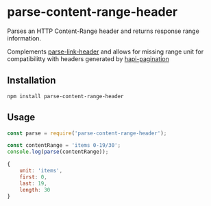 # parse-content-range-header

Parses an HTTP Content-Range header and returns response range information.

Complements [parse-link-header](https://github.com/thlorenz/parse-link-header) and allows for missing range unit for compatibilitty with headers generated by [hapi-pagination](https://github.com/fknop/hapi-pagination)

## Installation

    npm install parse-content-range-header

## Usage

```js
const parse = require('parse-content-range-header');

const contentRange = 'items 0-19/30';
console.log(parse(contentRange));
```

```js
{
    unit: 'items',
    first: 0,
    last: 19,
    length: 30
}
```
